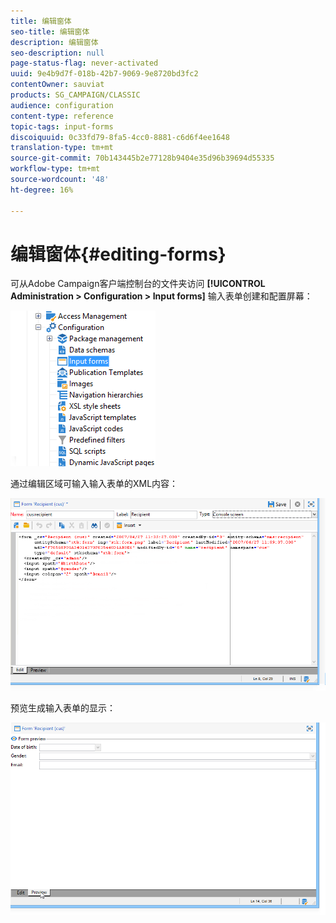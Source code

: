 ```yaml
---
title: 编辑窗体
seo-title: 编辑窗体
description: 编辑窗体
seo-description: null
page-status-flag: never-activated
uuid: 9e4b9d7f-018b-42b7-9069-9e8720bd3fc2
contentOwner: sauviat
products: SG_CAMPAIGN/CLASSIC
audience: configuration
content-type: reference
topic-tags: input-forms
discoiquuid: 0c33fd79-8fa5-4cc0-8881-c6d6f4ee1648
translation-type: tm+mt
source-git-commit: 70b143445b2e77128b9404e35d96b39694d55335
workflow-type: tm+mt
source-wordcount: '48'
ht-degree: 16%

---
```



# 编辑窗体{#editing-forms}

可从Adobe Campaign客户端控制台的文件夹访问 **[!UICONTROL Administration > Configuration > Input forms]** 输入表单创建和配置屏幕：

![](assets/d_ncs_integration_form_arbo.png)

通过编辑区域可输入输入表单的XML内容：

![](assets/d_ncs_integration_form_edit.png)

预览生成输入表单的显示：

![](assets/d_ncs_integration_form_preview.png)

